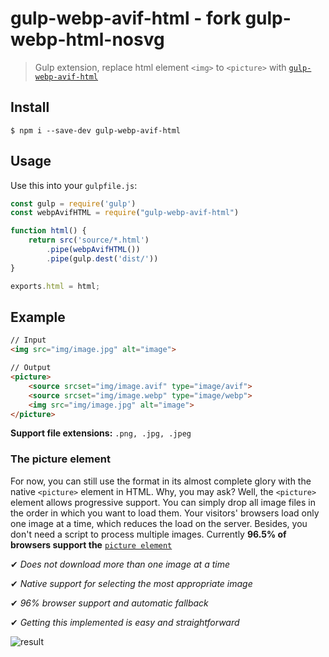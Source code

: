 # gulp-webp-avif-html - fork gulp-webp-html-nosvg

> Gulp extension, replace html element `<img>` to `<picture>` with [`gulp-webp-avif-html`](https://github.com/TiroZit/gulp-webp-avif-html/)

## Install

```
$ npm i --save-dev gulp-webp-avif-html
```


## Usage

Use this into your `gulpfile.js`:

```js
const gulp = require('gulp')
const webpAvifHTML = require("gulp-webp-avif-html")

function html() {
    return src('source/*.html')
        .pipe(webpAvifHTML())
        .pipe(gulp.dest('dist/'))
}

exports.html = html;
```

## Example

```html
// Input
<img src="img/image.jpg" alt="image">
```
```html
// Output
<picture>
    <source srcset="img/image.avif" type="image/avif">
    <source srcset="img/image.webp" type="image/webp">
    <img src="img/image.jpg" alt="image">
</picture>
```

**Support file extensions:**  `.png, .jpg, .jpeg`

### The picture element
For now, you can still use the format in its almost complete glory with the native `<picture>` element in HTML. Why, you may ask? Well, the `<picture>` element allows progressive support. You can simply drop all image files in the order in which you want to load them. Your visitors' browsers load only one image at a time, which reduces the load on the server. Besides, you don't need a script to process multiple images.
Currently **96.5% of browsers support the** [`picture element`](https://caniuse.com/?search=picture)

✔ *Does not download more than one image at a time*

✔ *Native support for selecting the most appropriate image*

✔ *96% browser support and automatic fallback*

✔ *Getting this implemented is easy and straightforward*


<img src="https://raw.githubusercontent.com/powerrampage/Test-Avif/main/avif-result.png" alt="result" />
